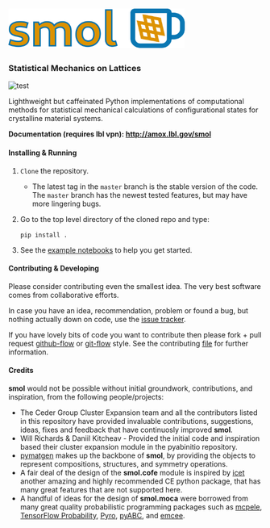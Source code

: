 # <img src="docs/images/logo.png" width="350px" alt="smol">

### Statistical Mechanics on Lattices

![test](https://github.com/CederGroupHub/smol/actions/workflows/test.yml/badge.svg)

Lighthweight but caffeinated Python implementations of computational methods
for statistical mechanical calculations of configurational states for
crystalline material systems.

**Documentation (requires lbl vpn): <http://amox.lbl.gov/smol>**

#### Installing & Running
1.  `Clone` the repository.
    -   The latest tag in the `master` branch is the stable version of the
    code. The `master` branch has the newest tested features, but may have more
    lingering bugs.

2.  Go to the top level directory of the cloned repo and type:

        pip install .

3.  See the [example notebooks](https://github.com/CederGroupHub/smol/tree/master/examples)
to help you get started.

#### Contributing & Developing
Please consider contributing even the smallest idea.
The very best software comes from collaborative efforts.

In case you have an idea, recommendation, problem or found a bug, but nothing
actually down on code, use the [issue tracker](https://github.com/CederGroupHub/smol/issues).

If you have lovely bits of code you want to contribute then please fork + pull
request [github-flow](https://guides.github.com/introduction/flow/) or
[git-flow](https://nvie.com/posts/a-successful-git-branching-model/) style.
See the contributing
[file](https://github.com/CederGroupHub/smol/blob/master/CONTRIBUTING.md) for
further information.

#### Credits
**smol** would not be possible without initial groundwork, contributions, and
inspiration, from the following people/projects:
-   The Ceder Group Cluster Expansion team and all the contributors listed in
    this repository have provided invaluable contributions, suggestions, ideas,
    fixes and feedback that have continuosly improved **smol**.
-   Will Richards & Daniil Kitcheav - Provided the initial code and inspiration
    based their cluster expansion module in the pyabinitio repository.
-   [pymatgen](https://pymatgen.org/) makes up the backbone of **smol**, by
    providing the objects to represent compositions, structures, and symmetry
    operations.
-   A fair deal of the design of the **smol.cofe** module is inspired by
    [icet](https://icet.materialsmodeling.org/) another amazing and highly
    recommended CE python package, that has many great features that are not
    supported here.
-   A handful of ideas for the design of **smol.moca** were borrowed from many
    great quality probabilistic programming packages such as
    [mcpele](http://pele-python.github.io/mcpele/),
    [TensorFlow Probability](https://www.tensorflow.org/probability),
    [Pyro](https://pyro.ai/), [pyABC](https://pyabc.readthedocs.io/en/latest/),
    and [emcee](https://emcee.readthedocs.io/en/stable/).
    

